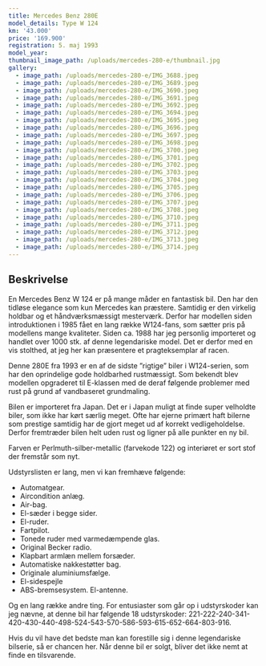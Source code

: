 ```yaml
---
title: Mercedes Benz 280E
model_details: Type W 124
km: '43.000'
price: '169.900'
registration: 5. maj 1993
model_year:
thumbnail_image_path: /uploads/mercedes-280-e/thumbnail.jpg
gallery:
  - image_path: /uploads/mercedes-280-e/IMG_3688.jpeg
  - image_path: /uploads/mercedes-280-e/IMG_3689.jpeg
  - image_path: /uploads/mercedes-280-e/IMG_3690.jpeg
  - image_path: /uploads/mercedes-280-e/IMG_3691.jpeg
  - image_path: /uploads/mercedes-280-e/IMG_3692.jpeg
  - image_path: /uploads/mercedes-280-e/IMG_3694.jpeg
  - image_path: /uploads/mercedes-280-e/IMG_3695.jpeg
  - image_path: /uploads/mercedes-280-e/IMG_3696.jpeg
  - image_path: /uploads/mercedes-280-e/IMG_3697.jpeg
  - image_path: /uploads/mercedes-280-e/IMG_3698.jpeg
  - image_path: /uploads/mercedes-280-e/IMG_3700.jpeg
  - image_path: /uploads/mercedes-280-e/IMG_3701.jpeg
  - image_path: /uploads/mercedes-280-e/IMG_3702.jpeg
  - image_path: /uploads/mercedes-280-e/IMG_3703.jpeg
  - image_path: /uploads/mercedes-280-e/IMG_3704.jpeg
  - image_path: /uploads/mercedes-280-e/IMG_3705.jpeg
  - image_path: /uploads/mercedes-280-e/IMG_3706.jpeg
  - image_path: /uploads/mercedes-280-e/IMG_3707.jpeg
  - image_path: /uploads/mercedes-280-e/IMG_3708.jpeg
  - image_path: /uploads/mercedes-280-e/IMG_3710.jpeg
  - image_path: /uploads/mercedes-280-e/IMG_3711.jpeg
  - image_path: /uploads/mercedes-280-e/IMG_3712.jpeg
  - image_path: /uploads/mercedes-280-e/IMG_3713.jpeg
  - image_path: /uploads/mercedes-280-e/IMG_3714.jpeg
---
```


## Beskrivelse

En Mercedes Benz W 124 er p&aring; mange m&aring;der en fantastisk bil. Den har den tidl&oslash;se elegance som kun Mercedes kan pr&aelig;stere. Samtidig er den virkelig holdbar og et h&aring;ndv&aelig;rksm&aelig;ssigt mesterv&aelig;rk. Derfor har modellen siden introduktionen i 1985 f&aring;et en lang r&aelig;kke W124-fans, som s&aelig;tter pris p&aring; modellens mange kvaliteter. Siden ca. 1988 har jeg personlig importeret og handlet over 1000 stk. af denne legendariske model. Det er derfor med en vis stolthed, at jeg her kan pr&aelig;sentere et pragteksemplar af racen.

Denne 280E fra 1993 er en af de sidste ”rigtige” biler i W124-serien, som har den oprindelige gode holdbarhed rustm&aelig;ssigt. Som bekendt blev modellen opgraderet til E-klassen med de deraf f&oslash;lgende problemer med rust p&aring; grund af vandbaseret grundmaling.

Bilen er importeret fra Japan. Det er i Japan muligt at finde super velholdte biler, som ikke har k&oslash;rt s&aelig;rlig meget. Ofte har ejerne prim&aelig;rt haft bilerne som prestige samtidig har de gjort meget ud af korrekt vedligeholdelse. Derfor fremtr&aelig;der bilen helt uden rust og ligner p&aring; alle punkter en ny bil.

Farven er Perlmuth-silber-metallic (farvekode 122) og interi&oslash;ret er sort stof der fremst&aring;r som nyt.

Udstyrslisten er lang, men vi kan fremh&aelig;ve f&oslash;lgende:

* Automatgear.
* Aircondition anl&aelig;g.
* Air-bag.
* El-s&aelig;der i begge sider.
* El-ruder.
* Fartpilot.
* Tonede ruder med varmed&aelig;mpende glas.
* Original Becker radio.
* Klapbart arml&aelig;n mellem fors&aelig;der.
* Automatiske nakkest&oslash;tter bag.
* Originale aluminiumsf&aelig;lge.
* El-sidespejle
* ABS-bremsesystem. El-antenne.

Og en lang r&aelig;kke andre ting. For entusiaster som g&aring;r op i udstyrskoder kan jeg n&aelig;vne, at denne bil har f&oslash;lgende 18 udstyrskoder: 221-222-240-341-420-430-440-498-524-543-570-586-593-615-652-664-803-916.

Hvis du vil have det bedste man kan forestille sig i denne legendariske bilserie, s&aring; er chancen her. N&aring;r denne bil er solgt, bliver det ikke nemt at finde en tilsvarende.

&nbsp;